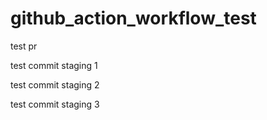 # github_action_workflow_test
test pr

test commit staging 1

test commit staging 2

test commit staging 3
